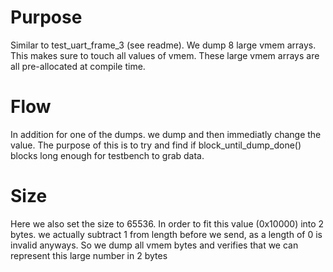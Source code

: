 # Purpose

Similar to test_uart_frame_3 (see readme).  We dump 8 large vmem arrays.  This makes sure to touch all values of vmem.  These large vmem arrays are all pre-allocated at compile time.

# Flow
In addition for one of the dumps. we dump and then immediatly change the value.  The purpose of this is to try and find if block_until_dump_done() blocks long enough for testbench to grab data.

# Size
Here we also set the size to 65536.  In order to fit this value (0x10000) into 2 bytes. we actually subtract 1 from length before we send, as a length of 0 is invalid anyways.  So we dump all vmem bytes and verifies that we can represent this large number in 2 bytes
